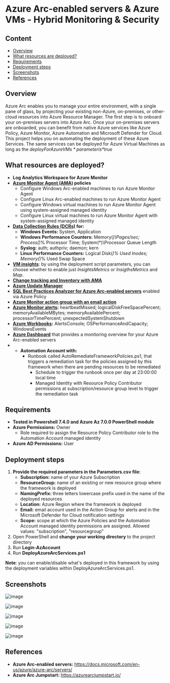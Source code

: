 # Azure Arc-enabled servers & Azure VMs - Hybrid Monitoring & Security
## Content
- [Overview](https://github.com/alsanch/azurearcservers#overview)
- [What resources are deployed?](https://github.com/alsanch/azurearcservers#what-resources-are-deployed)
- [Requirements](https://github.com/alsanch/azurearcservers#requirements)
- [Deployment steps](https://github.com/alsanch/azurearcservers#deployment-steps)
- [Screenshots](https://github.com/alsanch/azurearcservers#screenshots)
- [References](https://github.com/alsanch/azurearcservers#references)

## Overview
Azure Arc enables you to manage your entire environment, with a single pane of glass, by projecting your existing non-Azure, on-premises, or other-cloud resources into Azure Resource Manager. The first step is to onboard your on-premises servers into Azure Arc. Once your on-premises servers are onboarded, you can benefit from native Azure services like Azure Policy, Azure Monitor, Azure Automation and Microsoft Defender for Cloud. This project helps you on automating the deployment of these Azure Services. The same services can be deployed for Azure Virtual Machines as long as the *$deployForAzureVMs* parameter is *$true*

## What resources are deployed?
- **Log Analytics Workspace for Azure Monitor**
- **[Azure Monitor Agent (AMA)](https://learn.microsoft.com/azure/azure-monitor/agents/agents-overview) policies**
    - Configure Windows Arc-enabled machines to run Azure Monitor Agent
    - Configure Linux Arc-enabled machines to run Azure Monitor Agent
    - Configure Windows virtual machines to run Azure Monitor Agent using system-assigned managed identity
    - Configure Linux virtual machines to run Azure Monitor Agent with system-assigned managed identity
- **[Data Collection Rules (DCRs)](https://learn.microsoft.com/azure/azure-monitor/essentials/data-collection-rule-overview?tabs=portal) for:**
    - **Windows Events:** System, Application
    - **Windows Performance Counters:** Memory(*)\Pages/sec; Process(*)\% Processor Time; System(*)\Processor Queue Length
    - **Syslog:** auth; authpriv; daemon; kern
    - **Linux Performance Counters:** Logical Disk(*)\% Used Inodes; Memory(*)\% Used Swap Space
- **[VM insights](https://learn.microsoft.com/azure/azure-monitor/vm/vminsights-overview)**: by using the deployment script parameters, you can choose whether to enable just *InsightsMetrics* or *InsigthsMetrics* and *Map*.
- **[Change tracking and Inventory with AMA](https://learn.microsoft.com/azure/automation/change-tracking/overview-monitoring-agent?tabs=win-az-vm)**
- **[Azure Update Manager](https://learn.microsoft.com/azure/update-manager/overview?tabs=azure-vms)**
- **[SQL Best Practices Analyzer for Azure Arc-enabled servers](https://learn.microsoft.com/sql/sql-server/azure-arc/assess?view=sql-server-ver16)** enabled via Azure Policy
- **[Azure Monitor action group with an email action](https://learn.microsoft.com/azure/azure-monitor/alerts/action-groups)**
- **[Azure Monitor alerts](https://learn.microsoft.com/azure/azure-monitor/alerts/alerts-overview):** heartbeatMissed; logicalDiskFreeSpacePercent; memoryAvailableMBytes; memoryAvailablePercent; processorTimePercent; unexpectedSystemShutdown
- **[Azure Workbooks](https://learn.microsoft.com/azure/azure-monitor/visualize/workbooks-overview):** AlertsConsole; OSPerformanceAndCapacity; WindowsEvents
- **[Azure Dashboard](https://learn.microsoft.com/azure/azure-portal/azure-portal-dashboards)** that provides a monitoring overview for your Azure Arc-enabled servers
- - **Automation Account with:**
    - Runbook called AutoRemediateFrameworkPolicies.ps1, that triggers a remediation task for the policies assigned by this framework when there are pending resources to be remediated
      - Schedule to trigger the runbook once per day at 23:00:00 local time
      - Managed Identity with Resource Policy Contributor permissions at subscription/resource group level to trigger the remediation task

## Requirements
- **Tested in Powershell 7.4.0 and Azure Az 7.0.0 PowerShell module**
- **Azure Permissions:** Owner
    - Role required to assign the Resource Policy Contributor role to the Automation Account managed identity
- **Azure AD Permissions:** User

## Deployment steps
1. **Provide the required parameters in the Parameters.csv file:**
    - **Subscription:** name of your Azure Subscription
    - **ResourceGroup:** name of an existing or new resource group where the framework is deployed
    - **NamingPrefix:** three letters lowercase prefix used in the name of the deployed resources
    - **Location:** Azure Region where the framework is deployed
    - **Email:** email account used in the Action Group for alerts and in the Microsoft Defender for Cloud notification settings
    - **Scope:** scope at which the Azure Policies and the Automation Account managed identity permissions are assigned. Allowed values: "subscription", "resourcegroup"
2. Open PowerShell and **change your working directory** to the project directory
3. Run **Login-AzAccount**
4. Run **DeployAzureArcServices.ps1**

**Note**: you can enable/disable what's deployed in this framework by using the deployment variables within DeployAzureArcServices.ps1.


## Screenshots
![image](https://user-images.githubusercontent.com/96136892/149989258-91061aae-c1f1-4624-9f16-c6ac5d37b43d.png)

![image](https://user-images.githubusercontent.com/96136892/149988907-35e7a699-99d2-4fb4-b702-4e74dab1f227.png)

![image](https://user-images.githubusercontent.com/96136892/149988605-fba9f597-fb00-4908-be07-85851483b7f6.png)

![image](https://user-images.githubusercontent.com/96136892/149989430-6f7f318e-d7cc-4e12-ba95-1f74fbba157b.png)

![image](https://user-images.githubusercontent.com/96136892/149989168-526f84cb-fb3a-4c64-a3c3-87ef356f4545.png)

## References
- **Azure Arc-enabled servers:** https://docs.microsoft.com/en-us/azure/azure-arc/servers/
- **Azure Arc Jumpstart:** https://azurearcjumpstart.io/
